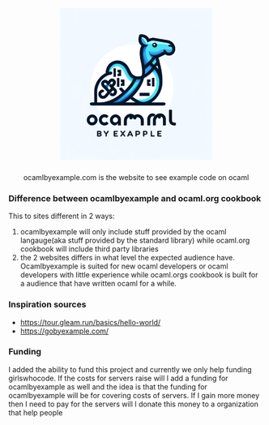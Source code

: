 <h1 align="center">
  <img alt="logo" src="https://raw.githubusercontent.com/ocamlbyexample/ocamlbyexample/main/ocamlbyexample.webp" width="300"/>
</h1>

<p align="center">
  ocamlbyexample.com is the website to see example code on ocaml
</p>

### Difference between ocamlbyexample and ocaml.org cookbook

This to sites different in 2 ways:
1. ocamlbyexample will only include stuff provided by the ocaml langauge(aka stuff provided by the standard library) while ocaml.org cookbook will include third party libraries
2. the 2 websites differs in what level the expected audience have. Ocamlbyexample is suited for new ocaml developers or ocaml developers with little experience while ocaml.orgs cookbook is built for a audience that have written ocaml for a while. 


### Inspiration sources
- https://tour.gleam.run/basics/hello-world/
- https://gobyexample.com/

### Funding
I added the ability to fund this project and currently we only help funding girlswhocode.
If the costs for servers raise will I add a funding for ocamlbyexample as well and the idea is that the funding for ocamlbyexample will be for covering costs of servers. If I gain more money then I need to pay for the servers will I donate this money to a organization that help people
